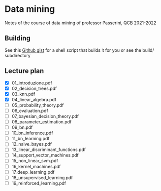# Data mining
Notes of the course of data mining of professor Passerini, QCB 2021-2022

## Building
See this [Github gist](https://gist.github.com/giacThePhantom/e080a777782754542d0e081835669085) for a shell script that builds it for you or see the build/ subdirectory

## Lecture plan

- [x] 01_introduzione.pdf
- [x] 02_decision_trees.pdf
- [x] 03_knn.pdf
- [x] 04_linear_algebra.pdf
- [ ] 05_probability_theory.pdf
- [ ] 06_evaluation.pdf
- [ ] 07_bayesian_decision_theory.pdf
- [ ] 08_parameter_estimation.pdf
- [ ] 09_bn.pdf
- [ ] 10_bn_inference.pdf
- [ ] 11_bn_learning.pdf
- [ ] 12_naive_bayes.pdf
- [ ] 13_linear_discriminant_functions.pdf
- [ ] 14_support_vector_machines.pdf
- [ ] 15_non_linear_svm.pdf
- [ ] 16_kernel_machines.pdf
- [ ] 17_deep_learning.pdf
- [ ] 18_unsupervised_learning.pdf
- [ ] 19_reinforced_learning.pdf
